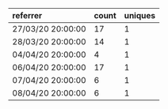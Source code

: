 | referrer          | count | uniques |
| :---------------- | :---- | :------ |
| 27/03/20 20:00:00 | 17    | 1       |
| 28/03/20 20:00:00 | 14    | 1       |
| 04/04/20 20:00:00 | 4     | 1       |
| 06/04/20 20:00:00 | 17    | 1       |
| 07/04/20 20:00:00 | 6     | 1       |
| 08/04/20 20:00:00 | 6     | 1       |